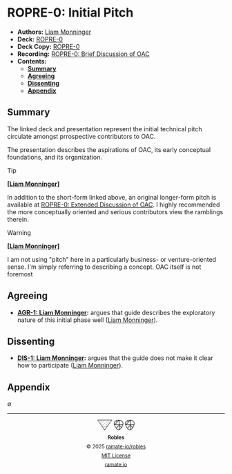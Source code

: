 # ROPRE-0: Initial Pitch
- **Authors:** [Liam Monninger](mailto:liam@ramate.io)
- **Deck:** [ROPRE-0](https://docs.google.com/presentation/d/16Vaat7X2z5lplTmRi-dVR2EgKFlJKq3q6WenoNqSrVo/edit?usp=sharing)
- **Deck Copy:** [ROPRE-0](./ROPRE-0_%20Ordered%20Atomic%20Collaboration.pdf)
- **Recording:** [ROPRE-0: Brief Discussion of OAC](https://www.loom.com/share/e04c02c50c804a158b6d275bfe67a662?sid=e6188b64-37cf-4e8c-98c5-745d44733c93)
- **Contents:**
  - **[Summary](#summary)**
  - **[Agreeing](#agreeing)**
  - **[Dissenting](#dissenting)**
  - **[Appendix](#appendix)**

## Summary
The linked deck and presentation represent the initial technical pitch circulate amongst prrospective contributors to OAC.

The presentation describes the aspirations of OAC, its early conceptual foundations, and its organization.

> [!TIP]
> **[[Liam Monninger]](mailto:liam@ramate.io)**
>
> In addition to the short-form linked above, an original longer-form pitch is available at [ROPRE-0: Extended Discussion of OAC](https://www.loom.com/share/3f38153268824a22b4efdd65e453cc40?sid=44f2f12d-b5fe-47fe-8316-691fb084280e). I highly recommended the more conceptually oriented and serious contributors view the ramblings therein.

> [!WARNING]
> **[[Liam Monninger]](mailto:liam@ramate.io)**
>
> I am not using "pitch" here in a particularly business- or venture-oriented sense. I'm simply referring to describing a concept. OAC itself is not foremost

## Agreeing
- **[AGR-1: Liam Monninger](./agreeing/agr-001-liam-monninger/README.md):** argues that guide describes the exploratory nature of this initial phase well ([Liam Monninger](mailto:liam@ramate.io)).

## Dissenting
- **[DIS-1: Liam Monninger](./dissenting/dis-001-liam-monninger/README.md):** argues that the guide does not make it clear how to participate ([Liam Monninger](mailto:liam@ramate.io)).

## Appendix
$\emptyset$

<!--ROBLES FOOTER: DO NOT REMOVE THIS LINE-->
---

<div align="center">
  <picture>
    <source srcset="./assets/ramate-inverted-transparent.png" media="(prefers-color-scheme: dark)">
    <img height="24" src="./assets/ramate-transparent.png" alt="Ramate"/>
  </picture>
  <picture>
    <source srcset="./assets/robles-inverted-transparent.png" media="(prefers-color-scheme: dark)">
    <img height="24" src="./assets/robles-transparent.png" alt="Robles"/>
  </picture>
  <picture>
    <source srcset="./assets/robles-inverted-transparent.png" media="(prefers-color-scheme: dark)">
    <img height="24" src="./assets/robles-transparent.png" alt="Robles"/>
  </picture>
  <br/>
  <sub>
    <b>Robles</b>
    <br/>
    &copy; 2025 <a href="https://github.com/ramate-io/robles">ramate-io/robles</a>
    <br/>
    <a href="https://github.com/ramate-io/robles/blob/main/LICENSE">MIT License</a>
    <br/>
    <a href="https://www.ramate.io">ramate.io</a>
  </sub>
</div>
